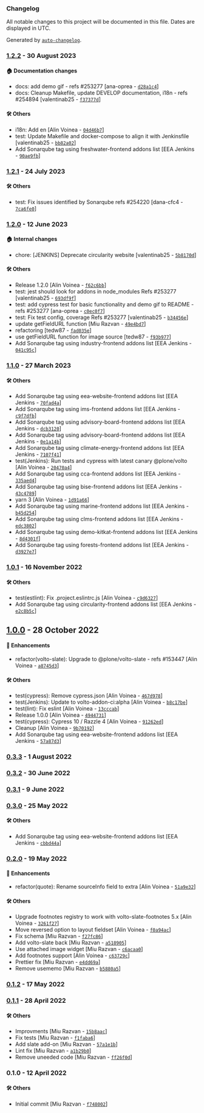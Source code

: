 ### Changelog

All notable changes to this project will be documented in this file. Dates are displayed in UTC.

Generated by [`auto-changelog`](https://github.com/CookPete/auto-changelog).

### [1.2.2](https://github.com/eea/volto-quote-block/compare/1.2.1...1.2.2) - 30 August 2023

#### :house: Documentation changes

- docs: add demo gif - refs #253277 [ana-oprea - [`d28a1c4`](https://github.com/eea/volto-quote-block/commit/d28a1c43021a48f27687552f700883cbc35d17c6)]
- docs: Cleanup Makefile, update DEVELOP documentation, i18n - refs #254894 [valentinab25 - [`f37377d`](https://github.com/eea/volto-quote-block/commit/f37377dc0d2f7211a670cf339d8a3d0c56cf1e2d)]

#### :hammer_and_wrench: Others

- i18n: Add en [Alin Voinea - [`04d46b7`](https://github.com/eea/volto-quote-block/commit/04d46b7fa0c5f7cab7da416e502fa52003b50297)]
- test: Update Makefile and docker-compose to align it with Jenkinsfile [valentinab25 - [`bb82a02`](https://github.com/eea/volto-quote-block/commit/bb82a02399a690bbbfc001188dd6371d27c40fb3)]
- Add Sonarqube tag using freshwater-frontend addons list [EEA Jenkins - [`90ae9fb`](https://github.com/eea/volto-quote-block/commit/90ae9fb3871cc3b415da64739d14f70b7367b7e4)]
### [1.2.1](https://github.com/eea/volto-quote-block/compare/1.2.0...1.2.1) - 24 July 2023

#### :hammer_and_wrench: Others

- test: Fix issues identified by Sonarqube refs #254220 [dana-cfc4 - [`7ca6fe0`](https://github.com/eea/volto-quote-block/commit/7ca6fe0321d6610de826fc813003bb9f5b49e210)]
### [1.2.0](https://github.com/eea/volto-quote-block/compare/1.1.0...1.2.0) - 12 June 2023

#### :house: Internal changes

- chore: [JENKINS] Deprecate circularity website [valentinab25 - [`5b8170d`](https://github.com/eea/volto-quote-block/commit/5b8170d33b19d7385f2024437f54360e93819fa6)]

#### :hammer_and_wrench: Others

- Release 1.2.0 [Alin Voinea - [`f62c6bb`](https://github.com/eea/volto-quote-block/commit/f62c6bb04096ce36aa76bb73e92f2a8d71ae7ee3)]
- test: jest should look for addons in node_modules Refs #253277 [valentinab25 - [`693df9f`](https://github.com/eea/volto-quote-block/commit/693df9fff1f0feb438cf95837416b7a406f8395e)]
- test: add cypress test for basic functionality and demo gif to README - refs #253277 [ana-oprea - [`c0ec0f7`](https://github.com/eea/volto-quote-block/commit/c0ec0f7dd552c75bb54a61af13c37810dd5a2648)]
- test: Fix test config, coverage Refs #253277 [valentinab25 - [`b34456e`](https://github.com/eea/volto-quote-block/commit/b34456ebfaa3df66164487d37cfcba1f18fb6bb1)]
- update getFieldURL function [Miu Razvan - [`49e4bd7`](https://github.com/eea/volto-quote-block/commit/49e4bd73b11d5f2a08444a4550d32fb243d79f97)]
- refactoring [tedw87 - [`fad035e`](https://github.com/eea/volto-quote-block/commit/fad035e7487e7e4b9190c2f85e425b0cfcc4ddd6)]
- use getFieldURL function for image source [tedw87 - [`f93b977`](https://github.com/eea/volto-quote-block/commit/f93b9771d609f4006142d481ecd817b088f91683)]
- Add Sonarqube tag using industry-frontend addons list [EEA Jenkins - [`041c95c`](https://github.com/eea/volto-quote-block/commit/041c95cdc43a3befc039cc05f5db11dee4933a5e)]
### [1.1.0](https://github.com/eea/volto-quote-block/compare/1.0.1...1.1.0) - 27 March 2023

#### :hammer_and_wrench: Others

- Add Sonarqube tag using eea-website-frontend addons list [EEA Jenkins - [`70fad4a`](https://github.com/eea/volto-quote-block/commit/70fad4a7a53128504d49566d67b2e98d4f0e1c6e)]
- Add Sonarqube tag using ims-frontend addons list [EEA Jenkins - [`c9f7dfb`](https://github.com/eea/volto-quote-block/commit/c9f7dfbf612351cb7fe1b410558871af4f44bdb0)]
- Add Sonarqube tag using advisory-board-frontend addons list [EEA Jenkins - [`dcb3120`](https://github.com/eea/volto-quote-block/commit/dcb3120733b3c66ab5ae780461de17874f9337cd)]
- Add Sonarqube tag using advisory-board-frontend addons list [EEA Jenkins - [`0e1a14b`](https://github.com/eea/volto-quote-block/commit/0e1a14b5c324285c5d34489920f833d0b4d8b722)]
- Add Sonarqube tag using climate-energy-frontend addons list [EEA Jenkins - [`7107f41`](https://github.com/eea/volto-quote-block/commit/7107f415c429adee00650a87ec5874374e06916a)]
- test(Jenkins): Run tests and cypress with latest canary @plone/volto [Alin Voinea - [`20470a4`](https://github.com/eea/volto-quote-block/commit/20470a452c91a7f8cee537958ddafa6481c5a098)]
- Add Sonarqube tag using cca-frontend addons list [EEA Jenkins - [`335aed4`](https://github.com/eea/volto-quote-block/commit/335aed4cefaa41662faf2daf018c81ac5c0450fe)]
- Add Sonarqube tag using bise-frontend addons list [EEA Jenkins - [`43c4789`](https://github.com/eea/volto-quote-block/commit/43c478928259ce1cf71dc64db71761ba5e738db0)]
- yarn 3 [Alin Voinea - [`1d91a66`](https://github.com/eea/volto-quote-block/commit/1d91a66e4efbf1585483dafe90e9233e37ef6907)]
- Add Sonarqube tag using marine-frontend addons list [EEA Jenkins - [`b45d254`](https://github.com/eea/volto-quote-block/commit/b45d254ff2a4e8beecbe1dc233b844655bdfd156)]
- Add Sonarqube tag using clms-frontend addons list [EEA Jenkins - [`edc3802`](https://github.com/eea/volto-quote-block/commit/edc380248dd51d8b795396eb9938076a64dd0302)]
- Add Sonarqube tag using demo-kitkat-frontend addons list [EEA Jenkins - [`8d4301f`](https://github.com/eea/volto-quote-block/commit/8d4301f87c4d9afacd3f760f83d4b4329eb4a49f)]
- Add Sonarqube tag using forests-frontend addons list [EEA Jenkins - [`d3927e7`](https://github.com/eea/volto-quote-block/commit/d3927e75ea0d002402df2e606f836b006636dd2f)]
### [1.0.1](https://github.com/eea/volto-quote-block/compare/1.0.0...1.0.1) - 16 November 2022

#### :hammer_and_wrench: Others

- test(estlint): Fix .project.eslintrc.js [Alin Voinea - [`c9d6327`](https://github.com/eea/volto-quote-block/commit/c9d632748b3040478977699ca39c0e0f76ab840e)]
- Add Sonarqube tag using circularity-frontend addons list [EEA Jenkins - [`e2c8b5c`](https://github.com/eea/volto-quote-block/commit/e2c8b5c0f76bb59411d944a8d431b882f7b5cec6)]
## [1.0.0](https://github.com/eea/volto-quote-block/compare/0.3.3...1.0.0) - 28 October 2022

#### :nail_care: Enhancements

- refactor(volto-slate): Upgrade to @plone/volto-slate - refs #153447 [Alin Voinea - [`a8745d3`](https://github.com/eea/volto-quote-block/commit/a8745d30aadf8bf23bab81d655ccff07beae3e76)]

#### :hammer_and_wrench: Others

- test(cypress): Remove cypress.json [Alin Voinea - [`467d978`](https://github.com/eea/volto-quote-block/commit/467d978dba7dc792bce569b95e10471971d91eca)]
- test(Jenkins): Update to volto-addon-ci:alpha [Alin Voinea - [`b8c17be`](https://github.com/eea/volto-quote-block/commit/b8c17be3b332423260d5a663ff649a4ec30d29a7)]
- test(lint): Fix eslint [Alin Voinea - [`13cccab`](https://github.com/eea/volto-quote-block/commit/13cccab93c79a428d0655c93c2eb58594df8dbc2)]
- Release 1.0.0 [Alin Voinea - [`4944731`](https://github.com/eea/volto-quote-block/commit/4944731b1c7b9b80620311909202bb75c894760c)]
- test(cypress): Cypress 10 / Razzle 4 [Alin Voinea - [`91262ed`](https://github.com/eea/volto-quote-block/commit/91262eddb7272d12686cdb71952c607846cecb5d)]
- Cleanup [Alin Voinea - [`9b70192`](https://github.com/eea/volto-quote-block/commit/9b7019284a8e2159248cfa6109c8c0f84c6273d8)]
- Add Sonarqube tag using eea-website-frontend addons list [EEA Jenkins - [`57a87d3`](https://github.com/eea/volto-quote-block/commit/57a87d3474a6390b77c2b1b983cd932bf2dd824f)]
### [0.3.3](https://github.com/eea/volto-quote-block/compare/0.3.2...0.3.3) - 1 August 2022

### [0.3.2](https://github.com/eea/volto-quote-block/compare/0.3.1...0.3.2) - 30 June 2022

### [0.3.1](https://github.com/eea/volto-quote-block/compare/0.3.0...0.3.1) - 9 June 2022

### [0.3.0](https://github.com/eea/volto-quote-block/compare/0.2.0...0.3.0) - 25 May 2022

#### :hammer_and_wrench: Others

- Add Sonarqube tag using eea-website-frontend addons list [EEA Jenkins - [`cbbd44a`](https://github.com/eea/volto-quote-block/commit/cbbd44a578ddb6904ef1c7bb0053549029c7447b)]
### [0.2.0](https://github.com/eea/volto-quote-block/compare/0.1.2...0.2.0) - 19 May 2022

#### :nail_care: Enhancements

- refactor(quote): Rename sourceInfo field to extra [Alin Voinea - [`51a9e32`](https://github.com/eea/volto-quote-block/commit/51a9e329e6d0a8b1caaadd42ccad1bd54e862210)]

#### :hammer_and_wrench: Others

- Upgrade footnotes registry to work with volto-slate-footnotes 5.x [Alin Voinea - [`3261f27`](https://github.com/eea/volto-quote-block/commit/3261f27d8749a022171ecdf8c854da832c40a2b9)]
- Move reversed option to layout fieldset [Alin Voinea - [`f0a94ac`](https://github.com/eea/volto-quote-block/commit/f0a94ac92820adc661030b095dc91fe048791e26)]
- Fix schema [Miu Razvan - [`f27fc86`](https://github.com/eea/volto-quote-block/commit/f27fc86025a004adc700f4f8ba36a080626a94af)]
- Add volto-slate back [Miu Razvan - [`a518905`](https://github.com/eea/volto-quote-block/commit/a518905f5a7a98213db0fd99396334dd2dbacef2)]
- Use attached image widget [Miu Razvan - [`c6acaa0`](https://github.com/eea/volto-quote-block/commit/c6acaa08ab9d985c963debff78e4d989b90556ac)]
- Add footnotes support [Alin Voinea - [`c63729c`](https://github.com/eea/volto-quote-block/commit/c63729cafce78dfe98d875d70214b3d8fd6c1f11)]
- Prettier fix [Miu Razvan - [`e4dd69a`](https://github.com/eea/volto-quote-block/commit/e4dd69a3051da854435093dc30f8048a650798a2)]
- Remove usememo [Miu Razvan - [`b5880a5`](https://github.com/eea/volto-quote-block/commit/b5880a5a1cf5c9889ec4c211c60f51986fd6255d)]
### [0.1.2](https://github.com/eea/volto-quote-block/compare/0.1.1...0.1.2) - 17 May 2022

### [0.1.1](https://github.com/eea/volto-quote-block/compare/0.1.0...0.1.1) - 28 April 2022

#### :hammer_and_wrench: Others

- Improvments [Miu Razvan - [`15b8aac`](https://github.com/eea/volto-quote-block/commit/15b8aac6b575af5b6b05d32cbfd32d8c603b2eb3)]
- Fix tests [Miu Razvan - [`f1faba6`](https://github.com/eea/volto-quote-block/commit/f1faba692370b519c690a831efe80f26d1e9a8cc)]
- Add slate add-on [Miu Razvan - [`57a1e1b`](https://github.com/eea/volto-quote-block/commit/57a1e1bd5d68ec08afb24d6a51346ad54fa891b3)]
- Lint fix [Miu Razvan - [`a1b29b0`](https://github.com/eea/volto-quote-block/commit/a1b29b0ceee5606ec14edd8d60e3196019b07506)]
- Remove uneeded code [Miu Razvan - [`ff26f0d`](https://github.com/eea/volto-quote-block/commit/ff26f0d60193f70e993522f5f3f1328ce3ce6e11)]
### 0.1.0 - 12 April 2022

#### :hammer_and_wrench: Others

- Initial commit [Miu Razvan - [`f748002`](https://github.com/eea/volto-quote-block/commit/f7480020346c8069fc825a439183b8f73445d62c)]
